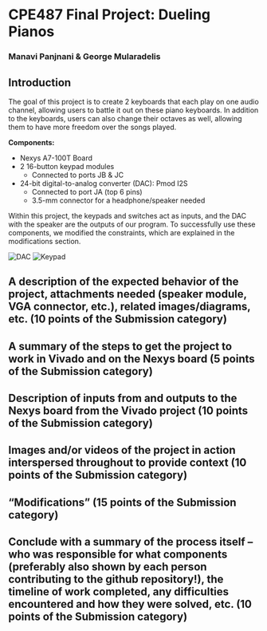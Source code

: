 # CPE487 Final Project: Dueling Pianos

### Manavi Panjnani & George Mularadelis

## Introduction

The goal of this project is to create 2 keyboards that each play on one audio channel, allowing users to battle it out on these piano keyboards. In addition to the keyboards, users can also change their octaves as well, allowing them to have more freedom over the songs played.

**Components:**
* Nexys A7-100T Board
* 2 16-button keypad modules
  * Connected to ports JB & JC
* 24-bit digital-to-analog converter (DAC): Pmod I2S
  * Connected to port JA (top 6 pins)
  * 3.5-mm connector for a headphone/speaker needed

Within this project, the keypads and switches act as inputs, and the DAC with the speaker are the outputs of our program. To successfully use these components, we modified the constraints, which are explained in the modifications section.

![DAC](https://github.com/user-attachments/assets/40b7c4a6-6775-4444-b22a-5bbd9f70b56c)
![Keypad](https://github.com/user-attachments/assets/9c268b46-4acd-4965-a26a-4d5097c4a7d4)


## A description of the expected behavior of the project, attachments needed (speaker module, VGA connector, etc.), related images/diagrams, etc. (10 points of the Submission category)



## A summary of the steps to get the project to work in Vivado and on the Nexys board (5 points of the Submission category)



## Description of inputs from and outputs to the Nexys board from the Vivado project (10 points of the Submission category)

## Images and/or videos of the project in action interspersed throughout to provide context (10 points of the Submission category)

## “Modifications” (15 points of the Submission category)

## Conclude with a summary of the process itself – who was responsible for what components (preferably also shown by each person contributing to the github repository!), the timeline of work completed, any difficulties encountered and how they were solved, etc. (10 points of the Submission category)


